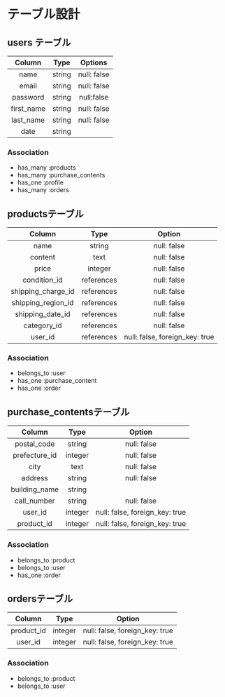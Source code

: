 # テーブル設計

## users テーブル

|Column|Type|Options|
|:---:|:---:|:---:|
|name|string|null: false|
|email|string|null: false|
|password|string|null:false|
|first_name|string|null: false|
|last_name|string|null: false|
|date|string|

### Association

- has_many :products
- has_many :purchase_contents
- has_one :profile
- has_many :orders


## productsテーブル

|Column|Type|Option|
|:---:|:---:|:---:|
|name|string|null: false|
|content|text|null: false|
|price|integer|null: false|
|condition_id|references|null: false|
|shipping_charge_id|references|null: false|
|shipping_region_id|references|null: false|
|shipping_date_id|references|null: false|
|category_id|references|null: false|
|user_id|references|null: false, foreign_key: true|

### Association

- belongs_to :user
- has_one :purchase_content
- has_one :order

## purchase_contentsテーブル

|Column|Type|Option|
|:---:|:---:|:---:|
|postal_code|string|null: false|
|prefecture_id|integer|null: false|
|city|text|null: false|
|address|string|null: false|
|building_name|string|
|call_number|string|null: false|
|user_id|integer|null: false, foreign_key: true|
|product_id|integer|null: false, foreign_key: true|

### Association

- belongs_to :product
- belongs_to :user
- has_one :order


## ordersテーブル
|Column|Type|Option|
|:---:|:---:|:---:|
|product_id|integer|null: false, foreign_key: true|
|user_id|integer|null: false, foreign_key: true|

### Association

- belongs_to :product
- belongs_to :user